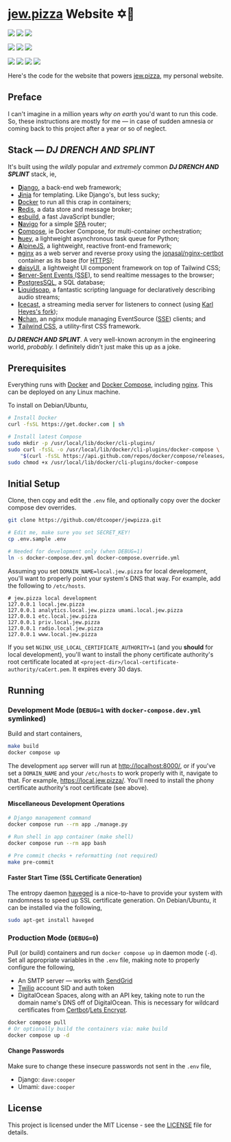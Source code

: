 # [jew.pizza][jewpizza-url] Website ✡️🍕

[![][jewpizza-badge]][jewpizza-url]
[![][license-badge]][license-url]
[![][hurd-badge]][hurd-url]

[![][build-badge]][build-url]
[![][last-commit-badge]][last-commit-url]
[![][stars-badge]][stars-url]

[![][app-container-badge]][app-container-url]
[![][radio-container-badge]][radio-container-url]
[![][nginx-container-badge]][nginx-container-url]
[![][icecast-container-badge]][icecast-container-url]

Here's the code for the website that powers [jew.pizza][jewpizza-url], my
personal website.


## Preface

I can't imagine in a million years _why on earth_ you'd want to run this code.
So, these instructions are mostly for me &mdash; in case of sudden amnesia or
coming back to this project after a year or so of neglect.


## Stack &mdash; **_DJ DRENCH AND SPLINT_**

It's built using the _wildly_ popular and _extremely_ common
**_DJ DRENCH AND SPLINT_** stack, ie,

* [**D**jango][django-url], a back-end web framework;
* [**J**inja][jinja-url] for templating. Like Django's, but less sucky;
* [**D**ocker][docker-url] to run all this crap in containers;
* [**R**edis][redis-url], a data store and message broker;
* [**e**sbuild][esbuild-url], a fast JavaScript bundler;
* [**N**avigo][navigo-url] for a simple [SPA][spa-url] router;
* [**C**ompose][docker-compose-url], ie Docker Compose, for multi-container
    orchestration;
* [**h**uey][huey-url], a lightweight asynchronous task queue for Python;
* [**A**lpineJS][alpinejs-url], a lightweight, reactive front-end framework;
* [**n**ginx][nginx-url] as a web server and reverse proxy using the
    [jonasal/nginx-certbot][nginx-certbot-url] container as its base (for
    [HTTPS][https-url]);
* [**d**aisyUI][daisyui-url], a lightweight UI component framework on
    top of Tailwind CSS;
* [**S**erver-Sent Events (SSE)][sse-url], to send realtime messages to the
    browser;
* [**P**ostgresSQL][postgres-url], a SQL database;
* [**L**iquidsoap][liquidsoap-url], a fantastic scripting language for
    declaratively describing audio streams;
* [**I**cecast][icecast-url], a streaming media server for listeners to connect
    (using [Karl Heyes's fork][icecast-kh-url]);
* [**N**chan][nchan-url], an nginx module managing EventSource ([SSE][sse-url])
    clients; and
* [**T**ailwind CSS][tailwind-url], a utility-first CSS framework.

**_DJ DRENCH AND SPLINT_**. A very well-known acronym in the engineering world,
_probably._ I definitely didn't just make this up as a joke.


## Prerequisites

Everything runs with [Docker][docker-url] and
[Docker Compose][docker-compose-url], including [nginx][nginx-url]. This can be
deployed on any Linux machine.

To install on Debian/Ubuntu,

```bash
# Install Docker
curl -fsSL https://get.docker.com | sh

# Install latest Compose
sudo mkdir -p /usr/local/lib/docker/cli-plugins/
sudo curl -fsSL -o /usr/local/lib/docker/cli-plugins/docker-compose \
    "$(curl -fsSL https://api.github.com/repos/docker/compose/releases/latest | grep browser_download_url | cut -d '"' -f 4 | grep -i "$(uname -s)-$(arch)$")"
sudo chmod +x /usr/local/lib/docker/cli-plugins/docker-compose
```


## Initial Setup
Clone, then copy and edit the `.env` file, and optionally copy over the docker
compose dev overrides.

```bash
git clone https://github.com/dtcooper/jewpizza.git

# Edit me, make sure you set SECRET_KEY!
cp .env.sample .env

# Needed for development only (when DEBUG=1)
ln -s docker-compose.dev.yml docker-compose.override.yml
```

Assuming you set `DOMAIN_NAME=local.jew.pizza` for local development, you'll
want to properly point your system's DNS that way. For example, add the following
to `/etc/hosts`.

```
# jew.pizza local development
127.0.0.1 local.jew.pizza
127.0.0.1 analytics.local.jew.pizza umami.local.jew.pizza
127.0.0.1 etc.local.jew.pizza
127.0.0.1 priv.local.jew.pizza
127.0.0.1 radio.local.jew.pizza
127.0.0.1 www.local.jew.pizza
```

If you set `NGINX_USE_LOCAL_CERTIFICATE_AUTHORITY=1` (and you **should** for
local development), you'll want to install the phony certificate authority's
root certificate located at `<project-dir>/local-certificate-authority/caCert.pem`.
It expires every 30 days.


## Running

### Development Mode (`DEBUG=1` with `docker-compose.dev.yml` symlinked)

Build and start containers,

```bash
make build
docker compose up
```

The development `app` server will run at <http://localhost:8000/>, or if you've
set a `DOMAIN_NAME` and your `/etc/hosts` to work properly with it, navigate to
that. For example, <https://local.jew.pizza/>. You'll need to install the phony
certificate authority's root certificate (see above).


#### Miscellaneous Development Operations

```bash
# Django management command
docker compose run --rm app ./manage.py

# Run shell in app container (make shell)
docker compose run --rm app bash

# Pre commit checks + reformatting (not required)
make pre-commit
```

#### Faster Start Time (SSL Certificate Generation)

The entropy daemon [haveged][haveged-url] is a nice-to-have to provide your
system with randomness to speed up SSL certificate generation. On Debian/Ubuntu,
it can be installed via the following,

```bash
sudo apt-get install haveged
```


### Production Mode (`DEBUG=0`)

Pull (or build) containers and run `docker compose up` in daemon mode (`-d`).
Set all appropriate variables in the `.env` file, making note to properly
configure the following,

* An SMTP server &mdash; works with [SendGrid][sendgrid-url]
* [Twilio][twilio-url] account SID and auth token
* DigitalOcean Spaces, along with an API key, taking note to run the domain
    name's DNS off of DigitalOcean. This is necessary for wildcard certificates
    from [Certbot][certbot-url]/[Lets Encrypt][letsencrypt-url].

```bash
docker compose pull
# Or optionally build the containers via: make build
docker compose up -d
```

#### Change Passwords

Make sure to change these insecure passwords not sent in the `.env` file,

* Django: `dave:cooper`
* Umami: `dave:cooper`


## License

This project is licensed under the MIT License - see the [LICENSE][license-url] file
for details.


[app-container-badge]: https://img.shields.io/docker/image-size/dtcooper/jewpizza-app/latest?label=app&logo=docker&logoColor=ffffff&style=flat-square
[app-container-url]: https://hub.docker.com/r/dtcooper/jewpizza-app
[icecast-container-badge]: https://img.shields.io/docker/image-size/dtcooper/jewpizza-icecast/latest?label=icecast&logo=docker&logoColor=ffffff&style=flat-square
[icecast-container-url]: https://hub.docker.com/r/dtcooper/jewpizza-icecast
[nginx-container-badge]: https://img.shields.io/docker/image-size/dtcooper/jewpizza-nginx/latest?label=nginx&logo=docker&logoColor=ffffff&style=flat-square
[nginx-container-url]: https://hub.docker.com/r/dtcooper/jewpizza-nginx
[radio-container-badge]: https://img.shields.io/docker/image-size/dtcooper/jewpizza-radio/latest?label=radio&logo=docker&logoColor=ffffff&style=flat-square
[radio-container-url]: https://hub.docker.com/r/dtcooper/jewpizza-radio

[build-badge]: https://img.shields.io/github/workflow/status/dtcooper/jewpizza/Build%20and%20Deploy?label=build%20%26%20deploy&logo=github&style=flat-square
[build-url]: https://github.com/dtcooper/jewpizza/actions/workflows/docker-build.yml
[hurd-badge]: https://img.shields.io/badge/GNU%20hurd-incompatable-critical?logo=gnu&logoColor=white&style=flat-square
[hurd-url]: https://github.com/dtcooper/jewpizza/issues/1
[jewpizza-badge]: https://img.shields.io/badge/jew.pizza-website-informational?style=flat-square
[jewpizza-url]: https://jew.pizza/
[last-commit-badge]: https://img.shields.io/github/last-commit/dtcooper/jewpizza/main?logo=github&style=flat-square
[last-commit-url]: https://github.com/dtcooper/jewpizza/commits/main
[license-badge]: https://img.shields.io/github/license/dtcooper/jewpizza?style=flat-square&color=success
[license-url]: https://github.com/dtcooper/jewpizza/blob/main/LICENSE
[stars-badge]: https://img.shields.io/github/stars/dtcooper/jewpizza?logo=github&style=flat-square
[stars-url]: https://github.com/dtcooper/jewpizza/stargazers

[alpinejs-url]: https://alpinejs.dev/
[certbot-url]: https://certbot.eff.org/
[daisyui-url]: https://daisyui.com/
[django-url]: https://www.djangoproject.com/
[docker-compose-url]: https://docs.docker.com/compose/
[docker-url]: https://www.docker.com/
[esbuild-url]: https://esbuild.github.io/
[haveged-url]: https://www.issihosts.com/haveged/
[https-url]: https://en.wikipedia.org/wiki/HTTPS
[huey-url]: https://huey.readthedocs.io/
[icecast-kh-url]: https://github.com/karlheyes/icecast-kh
[icecast-url]: https://icecast.org/
[jinja-url]: https://jinja.palletsprojects.com/
[letsencrypt-url]: https://letsencrypt.org/
[liquidsoap-url]: https://www.liquidsoap.info/
[navigo-url]: https://github.com/krasimir/navigo
[nchan-url]: https://nchan.io/
[nginx-certbot-url]: https://github.com/JonasAlfredsson/docker-nginx-certbot/
[nginx-url]: https://www.nginx.com/
[postgres-url]: https://www.postgresql.org/
[redis-url]: https://redis.io/
[sendgrid-url]: https://sendgrid.com/
[spa-url]: https://en.wikipedia.org/wiki/Single-page_application
[sse-url]: https://en.wikipedia.org/wiki/Server-sent_events
[tailwind-url]: https://tailwindcss.com/
[twilio-url]: https://www.twilio.com/
